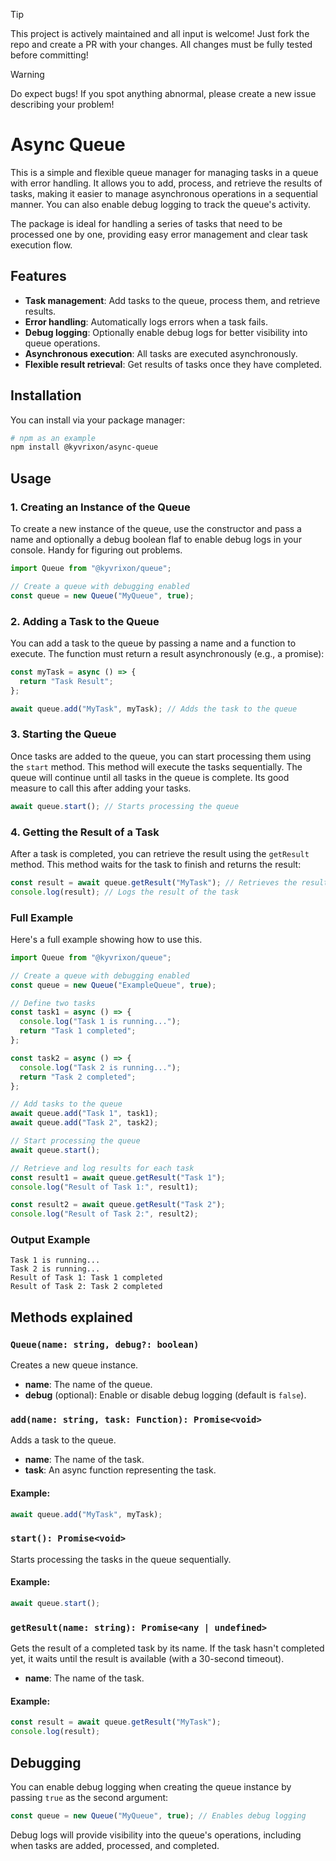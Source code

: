 > [!TIP]
> This project is actively maintained and all input is welcome! Just fork the repo and create a PR with your changes. All changes must be fully tested before committing!

> [!WARNING]
> Do expect bugs! If you spot anything abnormal, please create a new issue describing your problem!

# Async Queue

This is a simple and flexible queue manager for managing tasks in a queue with error handling. It allows you to add, process, and retrieve the results of tasks, making it easier to manage asynchronous operations in a sequential manner. You can also enable debug logging to track the queue's activity.

The package is ideal for handling a series of tasks that need to be processed one by one, providing easy error management and clear task execution flow.

## Features

- **Task management**: Add tasks to the queue, process them, and retrieve results.
- **Error handling**: Automatically logs errors when a task fails.
- **Debug logging**: Optionally enable debug logs for better visibility into queue operations.
- **Asynchronous execution**: All tasks are executed asynchronously.
- **Flexible result retrieval**: Get results of tasks once they have completed.

## Installation

You can install via your package manager:

```bash
# npm as an example
npm install @kyvrixon/async-queue
```

## Usage

### 1. **Creating an Instance of the Queue**

To create a new instance of the queue, use the constructor and pass a name and optionally a debug boolean flaf to enable debug logs in your console. Handy for figuring out problems.

```javascript
import Queue from "@kyvrixon/queue";

// Create a queue with debugging enabled
const queue = new Queue("MyQueue", true);
```

### 2. **Adding a Task to the Queue**

You can add a task to the queue by passing a name and a function to execute. The function must return a result asynchronously (e.g., a promise):

```javascript
const myTask = async () => {
  return "Task Result";
};

await queue.add("MyTask", myTask); // Adds the task to the queue
```

### 3. **Starting the Queue**

Once tasks are added to the queue, you can start processing them using the `start` method. This method will execute the tasks sequentially. The queue will continue until all tasks in the queue is complete. Its good measure to call this after adding your tasks.

```javascript
await queue.start(); // Starts processing the queue
```

### 4. **Getting the Result of a Task**

After a task is completed, you can retrieve the result using the `getResult` method. This method waits for the task to finish and returns the result:

```javascript
const result = await queue.getResult("MyTask"); // Retrieves the result of "MyTask"
console.log(result); // Logs the result of the task
```

### Full Example

Here's a full example showing how to use this.

```javascript
import Queue from "@kyvrixon/queue";

// Create a queue with debugging enabled
const queue = new Queue("ExampleQueue", true);

// Define two tasks
const task1 = async () => {
  console.log("Task 1 is running...");
  return "Task 1 completed";
};

const task2 = async () => {
  console.log("Task 2 is running...");
  return "Task 2 completed";
};

// Add tasks to the queue
await queue.add("Task 1", task1);
await queue.add("Task 2", task2);

// Start processing the queue
await queue.start();

// Retrieve and log results for each task
const result1 = await queue.getResult("Task 1");
console.log("Result of Task 1:", result1);

const result2 = await queue.getResult("Task 2");
console.log("Result of Task 2:", result2);
```

### Output Example

```plaintext
Task 1 is running...
Task 2 is running...
Result of Task 1: Task 1 completed
Result of Task 2: Task 2 completed
```

## Methods explained

### `Queue(name: string, debug?: boolean)`

Creates a new queue instance.

- **name**: The name of the queue.
- **debug** (optional): Enable or disable debug logging (default is `false`).

### `add(name: string, task: Function): Promise<void>`

Adds a task to the queue.

- **name**: The name of the task.
- **task**: An async function representing the task.

#### Example:
```javascript
await queue.add("MyTask", myTask);
```

### `start(): Promise<void>`

Starts processing the tasks in the queue sequentially.

#### Example:
```javascript
await queue.start();
```

### `getResult(name: string): Promise<any | undefined>`

Gets the result of a completed task by its name. If the task hasn't completed yet, it waits until the result is available (with a 30-second timeout).

- **name**: The name of the task.

#### Example:
```javascript
const result = await queue.getResult("MyTask");
console.log(result);
```

## Debugging

You can enable debug logging when creating the queue instance by passing `true` as the second argument:

```javascript
const queue = new Queue("MyQueue", true); // Enables debug logging
```

Debug logs will provide visibility into the queue's operations, including when tasks are added, processed, and completed.